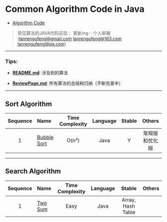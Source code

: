 # Common Algorithm Code in Java

* [Algorithm Code](https://github.com/lanrengufeng/AlgorithmCode)

> 常见算法的JAVA代码实现：  更新ing···
个人邮箱(lanrengufeng@gmail.com  lanrengufeng@163.com  lanrengufeng@qq.com)

***********************
 
### Tips:
- **[README.md](https://github.com/lanrengufeng/AlgorithmCode/blob/master/README.md)**: 涉及到的算法

- **[ReviewPage.md](https://github.com/lanrengufeng/AlgorithmCode/blob/master/ReviewPage.md)**: 所有算法的总结和归纳（不断完善中）


**************************************************

## Sort Algorithm

| Sequence | Name       | Time Complexity  | Language  | Stable | Others |
|:-------:|:--------------|:------:|:---------:|:----:|:-------------:|
|1|[Bubble Sort](https://github.com/lanrengufeng/AlgorithmCode/blob/master/src/sort/BubbleSort.java)| O(n²) |Java| Y | 常规版和优化版 |

**************************************************

## Search Algorithm

| Sequence | Name       | Time Complexity  | Language  | Stable | Others |
|:-------:|:--------------|:------:|:---------:|:----:|:-------------:|
|1|[Two Sum](https://github.com/lanrengufeng/LeetCodeEx/blob/master/src/leetcode/TwoSum.java)|Easy|Java| Array, Hash Table ||